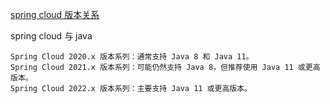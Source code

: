 [spring cloud 版本关系](https://spring.io/projects/spring-cloud#overview)



spring cloud 与 java

```
Spring Cloud 2020.x 版本系列：通常支持 Java 8 和 Java 11。
Spring Cloud 2021.x 版本系列：可能仍然支持 Java 8，但推荐使用 Java 11 或更高版本。
Spring Cloud 2022.x 版本系列：主要支持 Java 11 或更高版本。
```





```




```

